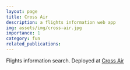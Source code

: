 ```yaml
---
layout: page
title: Cross Air
description: a flights information web app
img: assets/img/cross-air.jpg
importance: 1
category: fun
related_publications:
---
```


Flights information search. Deployed at [Cross Air](https://crossair.onrender.com)